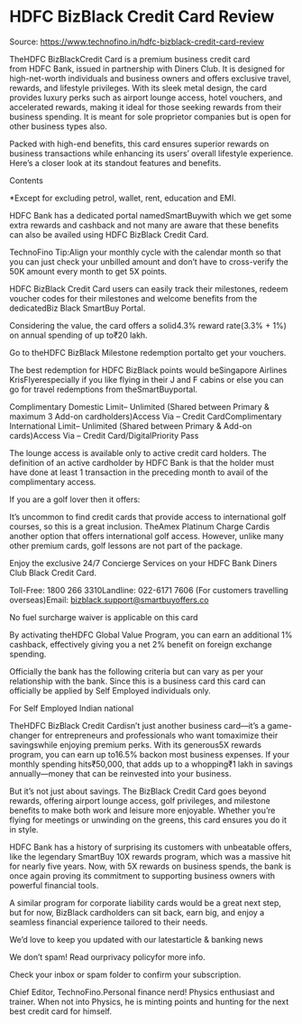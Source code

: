 # HDFC BizBlack Credit Card Review

Source: https://www.technofino.in/hdfc-bizblack-credit-card-review

TheHDFC BizBlackCredit Card is a premium business credit card from HDFC Bank, issued in partnership with Diners Club. It is designed for high-net-worth individuals and business owners and offers exclusive travel, rewards, and lifestyle privileges. With its sleek metal design, the card provides luxury perks such as airport lounge access, hotel vouchers, and accelerated rewards, making it ideal for those seeking rewards from their business spending. It is meant for sole proprietor companies but is open for other business types also.

Packed with high-end benefits, this card ensures superior rewards on business transactions while enhancing its users’ overall lifestyle experience. Here’s a closer look at its standout features and benefits.

Contents

*Except for excluding petrol, wallet, rent, education and EMI.

HDFC Bank has a dedicated portal namedSmartBuywith which we get some extra rewards and cashback and not many are aware that these benefits can also be availed using HDFC BizBlack Credit Card.

TechnoFino Tip:Align your monthly cycle with the calendar month so that you can just check your unbilled amount and don’t have to cross-verify the 50K amount every month to get 5X points.

HDFC BizBlack Credit Card users can easily track their milestones, redeem voucher codes for their milestones and welcome benefits from the dedicatedBiz Black SmartBuy Portal.

Considering the value, the card offers a solid4.3% reward rate(3.3% + 1%) on annual spending of up to₹20 lakh.

Go to theHDFC BizBlack Milestone redemption portalto get your vouchers.

The best redemption for HDFC BizBlack points would beSingapore Airlines KrisFlyerespecially if you like flying in their J and F cabins or else you can go for travel redemptions from theSmartBuyportal.

Complimentary Domestic Limit– Unlimited (Shared between Primary & maximum 3 Add-on cardholders)Access Via – Credit CardComplimentary International Limit– Unlimited (Shared between Primary & Add-on cards)Access Via – Credit Card/DigitalPriority Pass

The lounge access is available only to active credit card holders. The definition of an active cardholder by HDFC Bank is that the holder must have done at least 1 transaction in the preceding month to avail of the complimentary access.

If you are a golf lover then it offers:

It’s uncommon to find credit cards that provide access to international golf courses, so this is a great inclusion. TheAmex Platinum Charge Cardis another option that offers international golf access. However, unlike many other premium cards, golf lessons are not part of the package.

Enjoy the exclusive 24/7 Concierge Services on your HDFC Bank Diners Club Black Credit Card.

Toll-Free: 1800 266 3310Landline: 022-6171 7606 (For customers travelling overseas)Email: bizblack.support@smartbuyoffers.co

No fuel surcharge waiver is applicable on this card

By activating theHDFC Global Value Program, you can earn an additional 1% cashback, effectively giving you a net 2% benefit on foreign exchange spending.

Officially the bank has the following criteria but can vary as per your relationship with the bank. Since this is a business card this card can officially be applied by Self Employed individuals only.

For Self Employed Indian national

TheHDFC BizBlack Credit Cardisn’t just another business card—it’s a game-changer for entrepreneurs and professionals who want tomaximize their savingswhile enjoying premium perks. With its generous5X rewards program, you can earn up to16.5% backon most business expenses. If your monthly spending hits₹50,000, that adds up to a whopping₹1 lakh in savings annually—money that can be reinvested into your business.

But it’s not just about savings. The BizBlack Credit Card goes beyond rewards, offering airport lounge access, golf privileges, and milestone benefits to make both work and leisure more enjoyable. Whether you’re flying for meetings or unwinding on the greens, this card ensures you do it in style.

HDFC Bank has a history of surprising its customers with unbeatable offers, like the legendary SmartBuy 10X rewards program, which was a massive hit for nearly five years. Now, with 5X rewards on business spends, the bank is once again proving its commitment to supporting business owners with powerful financial tools.

A similar program for corporate liability cards would be a great next step, but for now, BizBlack cardholders can sit back, earn big, and enjoy a seamless financial experience tailored to their needs.

We’d love to keep you updated with our latestarticle & banking news

We don’t spam! Read ourprivacy policyfor more info.

Check your inbox or spam folder to confirm your subscription.

Chief Editor, TechnoFino.Personal finance nerd! Physics enthusiast and trainer. When not into Physics, he is minting points and hunting for the next best credit card for himself.